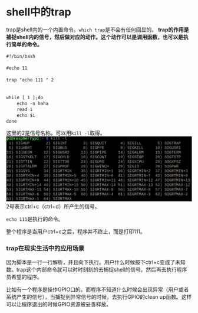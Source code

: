 # shell中的trap

trap是shell内的一个内置命令。`which trap`是不会有任何回显的。
**trap的作用是捕捉shell内的信号，然后做对应的动作。这个动作可以是调用函数，也可以是执行简单的命令。**

```
#!/bin/bash

#echo 11

trap "echo 111 " 2


while [ 1 ];do
	echo -n haha
	read i
	echo $i
done
```

这里的2是信号名称，可以用`kill -l`取得。
![](signal.png)
2号表示ctrl+c（ctrl+d）所产生的信号。

`echo 111`是执行的命令。

整个程序是当用户ctrl+c之后，程序并不终止，而是打印111。

### trap在现实生活中的应用场景
因为脚本是一行一行解析，并且向下执行。用户什么时候按下ctrl+c变成了未知数。trap这个内部命令就可以时时刻刻的去捕捉shell的信号。然后再去执行程序员希望的程序。

比如有一个程序是操作GPIO口的。而程序不知道什么时候会出现异常（用户或者系统产生的信号），当捕捉到异常信号的时候，去执行GPIO的clean up函数。这样可以让程序退出的时候GPIO资源被妥善释放。
